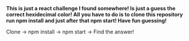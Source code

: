 <b>This is just a react challenge I found somewhere! Is just a guess the correct hexidecimal color!
All you have to do is to clone this repository run npm install and just after that npm start! Have fun guessing!</b>


Clone -> npm install -> npm start -> Find the answer!



